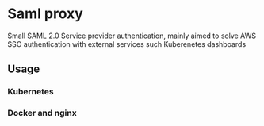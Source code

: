 # Saml proxy

Small SAML 2.0 Service provider authentication, 
mainly aimed to solve AWS SSO authentication with external services such Kuberenetes dashboards

## Usage

### Kubernetes

### Docker and nginx